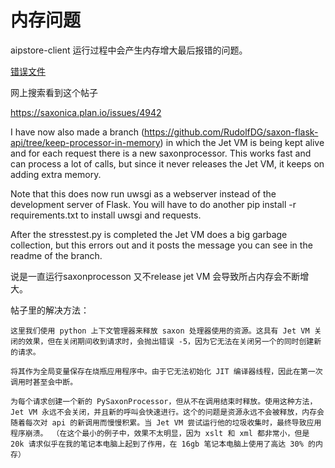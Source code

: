 # 内存问题

aipstore-client 运行过程中会产生内存增大最后报错的问题。

[错误文件](./错误文件/jet_err_1130786.txt)

网上搜索看到这个帖子

https://saxonica.plan.io/issues/4942

I have now also made a branch (https://github.com/RudolfDG/saxon-flask-api/tree/keep-processor-in-memory) in which the Jet VM is being kept alive and for each request there is a new saxonprocessor. This works fast and can process a lot of calls, but since it never releases the Jet VM, it keeps on adding extra memory.

Note that this does now run uwsgi as a webserver instead of the development server of Flask. You will have to do another pip install -r requirements.txt to install uwsgi and requests.

After the stresstest.py is completed the Jet VM does a big garbage collection, but this errors out and it posts the message you can see in the readme of the branch.


说是一直运行saxonprocesson 又不release jet VM 会导致所占内存会不断增大。

帖子里的解决方法：
    
    这里我们使用 python 上下文管理器来释放 saxon 处理器使用的资源。这具有 Jet VM 关闭的效果，但在关闭期间收到请求时，会抛出错误 -5，因为它无法在关闭另一个的同时创建新的请求。
    
    将其作为全局变量保存在烧瓶应用程序中。由于它无法初始化 JIT 编译器线程，因此在第一次调用时甚至会中断。
    
    为每个请求创建一个新的 PySaxonProcessor，但从不在调用结束时释放。使用这种方法，Jet VM 永远不会关闭，并且新的呼叫会快速进行。这个的问题是资源永远不会被释放，内存会随着每次对 api 的新调用而慢慢积累。当 Jet VM 尝试运行他的垃圾收集时，最终导致应用程序崩溃。 （在这个最小的例子中，效果不太明显，因为 xslt 和 xml 都非常小，但是 20k 请求似乎在我的笔记本电脑上起到了作用，在 16gb 笔记本电脑上使用了高达 30% 的内存）